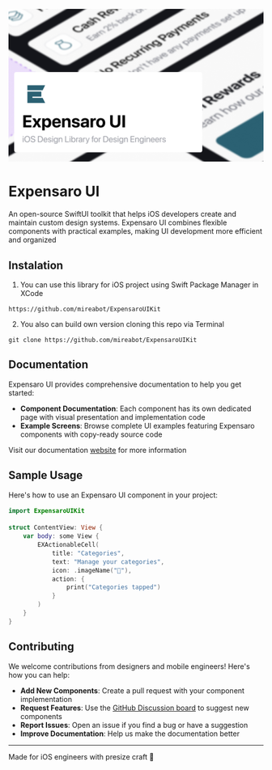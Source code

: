 ![cover](https://github.com/mireabot/ExpensaroUIKit/blob/master/Expensaro%20Cover.png)

# Expensaro UI

An open-source SwiftUI toolkit that helps iOS developers create and maintain custom design systems. Expensaro UI combines flexible components with practical examples, making UI development more efficient and organized

## Instalation
1. You can use this library for iOS project using Swift Package Manager in XCode
```
https://github.com/mireabot/ExpensaroUIKit
```
2. You also can build own version cloning this repo via Terminal
```
git clone https://github.com/mireabot/ExpensaroUIKit
```
## Documentation
Expensaro UI provides comprehensive documentation to help you get started:
- **Component Documentation**: Each component has its own dedicated page with visual presentation and implementation code
- **Example Screens**: Browse complete UI examples featuring Expensaro components with copy-ready source code

Visit our documentation [website](https://expensaro-ui.naivesolution.me/) for more information

## Sample Usage
Here's how to use an Expensaro UI component in your project:
```swift
import ExpensaroUIKit

struct ContentView: View {
    var body: some View {
        EXActionableCell(
            title: "Categories",
            text: "Manage your categories",
            icon: .imageName("📂"),
            action: {
                print("Categories tapped")
            }
        )
    }
}
```

## Contributing
We welcome contributions from designers and mobile engineers! Here's how you can help:

- **Add New Components**: Create a pull request with your component implementation
- **Request Features**: Use the [GitHub Discussion board](https://github.com/mireabot/ExpensaroUIKit/discussions/categories/components-request) to suggest new components
- **Report Issues**: Open an issue if you find a bug or have a suggestion
- **Improve Documentation**: Help us make the documentation better


---
Made for iOS engineers with presize craft 🍏
